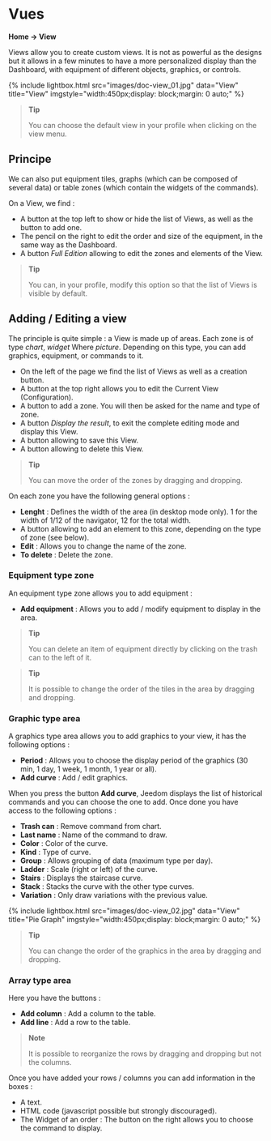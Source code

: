 # Vues

**Home → View**

Views allow you to create custom views.
It is not as powerful as the designs but it allows in a few minutes to have a more personalized display than the Dashboard, with equipment of different objects, graphics, or controls.

{% include lightbox.html src="images/doc-view_01.jpg" data="View" title="View" imgstyle="width:450px;display: block;margin: 0 auto;" %}

> **Tip**
>
> You can choose the default view in your profile when clicking on the view menu.

## Principe

We can also put equipment tiles, graphs (which can be composed of several data) or table zones (which contain the widgets of the commands).

On a View, we find :

- A button at the top left to show or hide the list of Views, as well as the button to add one.
- The pencil on the right to edit the order and size of the equipment, in the same way as the Dashboard.
- A button _Full Edition_ allowing to edit the zones and elements of the View.

> **Tip**
>
> You can, in your profile, modify this option so that the list of Views is visible by default.

## Adding / Editing a view

The principle is quite simple : a View is made up of areas. Each zone is of type _chart_, _widget_ Where _picture_. Depending on this type, you can add graphics, equipment, or commands to it.

- On the left of the page we find the list of Views as well as a creation button.
- A button at the top right allows you to edit the Current View (Configuration).
- A button to add a zone. You will then be asked for the name and type of zone.
- A button _Display the result_, to exit the complete editing mode and display this View.
- A button allowing to save this View.
- A button allowing to delete this View.

> **Tip**
>
> You can move the order of the zones by dragging and dropping.

On each zone you have the following general options :

- **Lenght** : Defines the width of the area (in desktop mode only). 1 for the width of 1/12 of the navigator, 12 for the total width.
- A button allowing to add an element to this zone, depending on the type of zone (see below).
- **Edit** : Allows you to change the name of the zone.
- **To delete** : Delete the zone.

### Equipment type zone

An equipment type zone allows you to add equipment :

- **Add equipment** : Allows you to add / modify equipment to display in the area.

> **Tip**
>
> You can delete an item of equipment directly by clicking on the trash can to the left of it.

> **Tip**
>
> It is possible to change the order of the tiles in the area by dragging and dropping.

### Graphic type area

A graphics type area allows you to add graphics to your view, it has the following options :

- **Period** : Allows you to choose the display period of the graphics (30 min, 1 day, 1 week, 1 month, 1 year or all).
- **Add curve** : Add / edit graphics.

When you press the button **Add curve**, Jeedom displays the list of historical commands and you can choose the one to add. Once done you have access to the following options :

- **Trash can** : Remove command from chart.
- **Last name** : Name of the command to draw.
- **Color** : Color of the curve.
- **Kind** : Type of curve.
- **Group** : Allows grouping of data (maximum type per day).
- **Ladder** : Scale (right or left) of the curve.
- **Stairs** : Displays the staircase curve.
- **Stack** : Stacks the curve with the other type curves.
- **Variation** : Only draw variations with the previous value.

{% include lightbox.html src="images/doc-view_02.jpg" data="View" title="Pie Graph" imgstyle="width:450px;display: block;margin: 0 auto;" %}

> **Tip**
>
> You can change the order of the graphics in the area by dragging and dropping.

### Array type area

Here you have the buttons :

- **Add column** : Add a column to the table.
- **Add line** : Add a row to the table.

> **Note**
>
> It is possible to reorganize the rows by dragging and dropping but not the columns.

Once you have added your rows / columns you can add information in the boxes :

- A text.
- HTML code (javascript possible but strongly discouraged).
- The Widget of an order : The button on the right allows you to choose the command to display.
